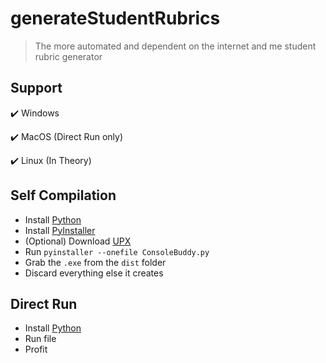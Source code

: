 # generateStudentRubrics

> The more automated and dependent on the internet and me student rubric generator

## Support
✔️ Windows

✔️ MacOS (Direct Run only)

✔️ Linux (In Theory)

## Self Compilation
- Install [Python](https://www.python.org/)
- Install [PyInstaller](https://pyinstaller.org/en/stable/)
- (Optional) Download [UPX](https://upx.github.io/)
- Run `pyinstaller --onefile ConsoleBuddy.py`
- Grab the `.exe` from the `dist` folder
- Discard everything else it creates

## Direct Run
- Install [Python](https://www.python.org/)
- Run file
- Profit
